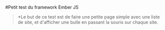 #Petit test du framework Ember JS

>*Le but de ce test est de faire une petite page simple avec une liste de site, et d'afficher une bulle en passant la souris sur chaque site. 